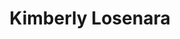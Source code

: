 ---
layout: side-module
title: "Kimberly Losenara"
text: "Kimberly specializes in unique handlettering and typography styles. Her experience at Whitespace in SF has equipped her well for designing mobile experiences."
URL: "http://kmbrlygl.github.io"
---